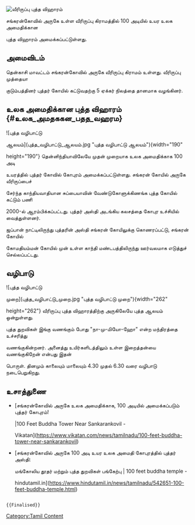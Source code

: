 ![வீரிருப்பு புத்த விஹாரம்](வீரிருப்பு_புத்த_விஹாரம்.jpg "வீரிருப்பு புத்த விஹாரம்")
சங்கரன்கோவில் அருகே உள்ள வீரிருப்பு கிராமத்தில் 100 அடியில் உயர உலக அமைதிக்கான
புத்த விஹாரம் அமைக்கப்பட்டுள்ளது.

## அமைவிடம்

தென்காசி மாவட்டம் சங்கரன்கோவில் அருகே வீரிருப்பு கிராமம் உள்ளது. வீரிருப்பு முத்தையா
குடும்பத்தினர் புத்தர் கோயில் கட்டுவதற்கு 5 ஏக்கர் நிலத்தை தானமாக வழங்கினர்.

## உலக அமைதிக்கான புத்த விஹாரம் {#உலக_அமதககன_பதத_வஹரம}

![புத்த வழிபாட்டு
ஆலயம்](புத்த_வழிபாட்டு_ஆலயம்.jpg "புத்த வழிபாட்டு ஆலயம்"){width="190"
height="190"} தென்னிந்தியாவிலேயே முதன் முறையாக உலக அமைதிக்காக 100 அடி
உயரத்தில் புத்தர் கோவில் கோபுரம் அமைக்கப்பட்டுள்ளது. சங்கரன் கோயில் அருகே வீரிருப்பைச்
சேர்ந்த காந்தியவாதியான சுப்பையாவின் வேண்டுகோளுக்கிணங்க புத்த கோயில் கட்டும் பணி
2000-ல் ஆரம்பிக்கப்பட்டது. புத்தர் அஸ்தி அடங்கிய கலசத்தை கோபுர உச்சியில் வைத்துள்ளனர்.
ஜப்பான் நாட்டிலிருந்து புத்தரின் அஸ்தி சங்கரன் கோயிலுக்கு கொணரப்பட்டு, சங்கரன் கோயில்
கோமதியம்மன் கோயில் முன் உள்ள காந்தி மண்டபத்திலிருந்து ஊர்வலமாக எடுத்துச் செல்லப்பட்டது.

## வழிபாடு

![புத்த வழிபாட்டு
முறை](புத்த_வழிபாட்டு_முறை.jpg "புத்த வழிபாட்டு முறை"){width="262"
height="262"} வீரிருப்பு புத்த விஹாரத்திற்கு அருகிலேயே புத்த ஆலயம் ஒன்றுள்ளது.
புத்த துறவிகள் இங்கு வணங்கும் போது \"நா-மு-மியோ-ஹோ\" என்ற மந்திரத்தை உச்சரித்து
வணங்குகின்றனர். அனைத்து உயிர்களிடத்திலும் உள்ள இறைத்தன்யை வணங்குகிறேன் என்பது இதன்
பொருள். தினமும் காலையும் மாலையும் 4.30 முதல் 6.30 வரை வழிபாடு நடைபெறுகிறது.

## உசாத்துணை

-   [சங்கரன்கோவில் அருகே உலக அமைதிக்காக, 100 அடியில் அமைக்கப்படும் புத்தர் கோபுரம்!
    \|100 Feet Buddha Tower Near Sankarankovil -
    Vikatan](https://www.vikatan.com/news/tamilnadu/100-feet-buddha-tower-near-sankarankovil)
-   [சங்கரன்கோவில் அருகே 100 அடி உயர உலக அமைதி கோபுரத்தில் புத்தர் அஸ்தி:
    மங்கோலிய தூதர் மற்றும் புத்த துறவிகள் பங்கேற்பு \| 100 feet buddha temple -
    hindutamil.in](https://www.hindutamil.in/news/tamilnadu/542651-100-feet-buddha-temple.html)

```{=mediawiki}
{{Finalised}}
```
[Category:Tamil Content](Category:Tamil_Content "wikilink")
